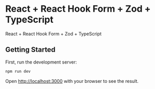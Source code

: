 # React + React Hook Form + Zod + TypeScript

React + React Hook Form + Zod + TypeScript

## Getting Started

First, run the development server:

```bash
npm run dev
```

Open [http://localhost:3000](http://localhost:3000) with your browser to see the result.
